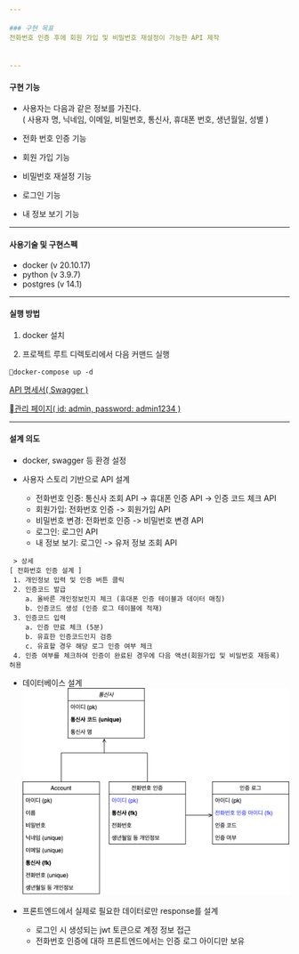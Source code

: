 ```yaml
---

### 구현 목표
전화번호 인증 후에 회원 가입 및 비밀번호 재설정이 가능한 API 제작  


---
```

#### 구현 기능
- 사용자는 다음과 같은 정보를 가진다.  
( 사용자 명, 닉네임, 이메일, 비밀번호, 통신사, 휴대폰 번호, 생년월일, 성별 )

- 전화 번호 인증 기능

- 회원 가입 기능

- 비밀번호 재설정 기능

- 로그인 기능

- 내 정보 보기 기능

---
#### 사용기술 및 구현스펙
- docker (v 20.10.17)
- python (v 3.9.7)
- postgres (v 14.1)

---
#### 실행 방법
1. docker 설치

2. 프로젝트 루트 디렉토리에서 다음 커맨드 실행
```shell
docker-compose up -d
```
[API 명세서( Swagger )](http://localhost:8000/swagger/)

[관리 페이지( id: admin, password: admin1234 )](http://localhost:8000/admin/)  


---
#### 설계 의도
- docker, swagger 등 환경 설정
  
- 사용자 스토리 기반으로 API 설계
  - 전화번호 인증: 통신사 조회 API -> 휴대폰 인증 API -> 인증 코드 체크 API
  - 회원가입: 전화번호 인증 -> 회원가입 API
  - 비밀번호 변경: 전화번호 인증 -> 비밀번호 변경 API
  - 로그인: 로그인 API
  - 내 정보 보기: 로그인 -> 유저 정보 조회 API
```
 > 상세
[ 전화번호 인증 설계 ]
 1. 개인정보 입력 및 인증 버튼 클릭  
 2. 인증코드 발급
    a. 올바른 개인정보인지 체크 (휴대폰 인증 테이블과 데이터 매칭)
    b. 인증코드 생성 (인증 로그 테이블에 적재)
 3. 인증코드 입력
    a. 인증 만료 체크 (5분)
    b. 유효한 인증코드인지 검증
    c. 유효할 경우 해당 로그 인증 여부 체크
 4. 인증 여부를 체크하여 인증이 완료된 경우에 다음 액션(회원가입 및 비밀번호 재등록) 허용
```

- 데이터베이스 설계  
![](README/회원가입_클래스다이어그램.png)

- 프론트엔드에서 실제로 필요한 데이터로만 response를 설계
  - 로그인 시 생성되는 jwt 토큰으로 계정 정보 접근
  - 전화번호 인증에 대하 프론트엔드에서는 인증 로그 아이디만 보유

